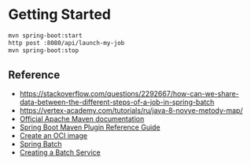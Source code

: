 # Getting Started

```bash
mvn spring-boot:start
http post :8080/api/launch-my-job
mvn spring-boot:stop
```

## Reference

* https://stackoverflow.com/questions/2292667/how-can-we-share-data-between-the-different-steps-of-a-job-in-spring-batch
* https://vertex-academy.com/tutorials/ru/java-8-novye-metody-map/
* [Official Apache Maven documentation](https://maven.apache.org/guides/index.html)
* [Spring Boot Maven Plugin Reference Guide](https://docs.spring.io/spring-boot/docs/2.5.6/maven-plugin/reference/html/)
* [Create an OCI image](https://docs.spring.io/spring-boot/docs/2.5.6/maven-plugin/reference/html/#build-image)
* [Spring Batch](https://docs.spring.io/spring-boot/docs/2.5.6/reference/htmlsingle/#howto-batch-applications)
* [Creating a Batch Service](https://spring.io/guides/gs/batch-processing/)
